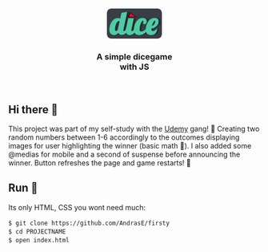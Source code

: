 <br>
<p align="center">
  <a href="https://andrase.github.io/dice/" target="_blank" rel="noopener noreferrer">
  <img src="https://github.com/AndrasE/raw-readme/blob/main/dice-readme-img.png?raw=true" width="110px">
  </a>
</p>
<h3 align="center">
  A simple dicegame
  <br>
 with JS
</h3>

<br>

## Hi there 👋

This project was part of my self-study with the <a href="https://www.udemy.com/course/the-complete-web-development-bootcamp" target="_blank" rel="noopener noreferrer">Udemy</a> gang! 👯 Creating two random numbers between 1-6 accordingly to the outcomes displaying images for user highlighting the winner (basic math 🥲). I also added some @medias for mobile and a second of suspense before announcing the winner. Button refreshes the page and game restarts! 🚩


## Run 🚀
Its only HTML, CSS you wont need much:

```sh
$ git clone https://github.com/AndrasE/firsty
$ cd PROJECTNAME
$ open index.html
```
